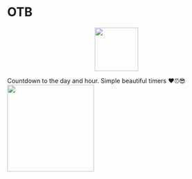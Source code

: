 # OTB
<p align="center">
  <img src="https://otb.joeis.us/app-icon.png" width="100" >

Countdown to the day and hour.
Simple beautiful timers ♥️⏰😎
  <img src="https://otb.joeis.us/appFullshot.png" width ="200" >
</p>
